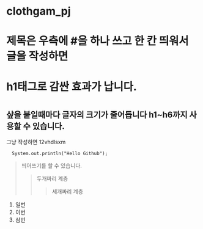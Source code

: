 # clothgam_pj

<!-- 텍스트 적기 -->
# 제목은 우측에 #을 하나 쓰고 한 칸 띄워서 글을 작성하면
<h1>h1태그로 감싼 효과가 납니다.<h1>
  
## 샾을 붙일때마다 글자의 크기가 줄어듭니다 h1~h6까지 사용할 수 있습니다.

그냥 작성하면 12vhdlsxm

```
  System.out.println("Hello Github");
```


>띄어쓰기를 할 수 있습니다.
>>두개짜리 계층
>>>세개짜리 계층


<!--  -->
1. 일번
2. 이번
3. 삼번

